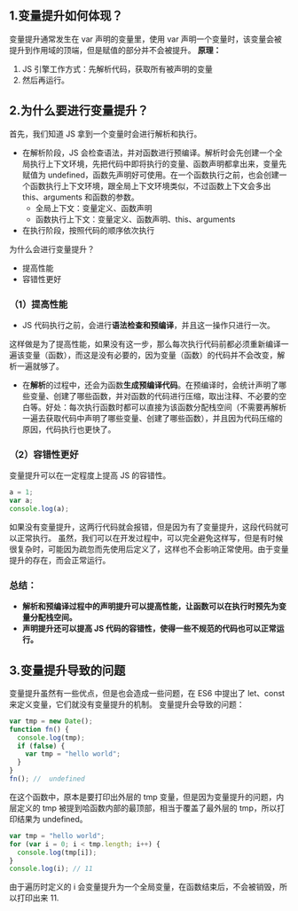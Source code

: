## 1.变量提升如何体现？

变量提升通常发生在 var 声明的变量里，使用 var 声明一个变量时，该变量会被提升到作用域的顶端，但是赋值的部分并不会被提升。
**原理：**

1. JS 引擎工作方式：先解析代码，获取所有被声明的变量
2. 然后再运行。

## 2.为什么要进行变量提升？

首先，我们知道 JS 拿到一个变量时会进行解析和执行。

- 在解析阶段，JS 会检查语法，并对函数进行预编译。解析时会先创建一个全局执行上下文环境，先把代码中即将执行的变量、函数声明都拿出来，变量先赋值为 undefined，函数先声明好可使用。在一个函数执行之前，也会创建一个函数执行上下文环境，跟全局上下文环境类似，不过函数上下文会多出 this、arguments 和函数的参数。
  - 全局上下文：变量定义、函数声明
  - 函数执行上下文：变量定义、函数声明、this、arguments
- 在执行阶段，按照代码的顺序依次执行

为什么会进行变量提升？

- 提高性能
- 容错性更好

### （1）提高性能

- JS 代码执行之前，会进行**语法检查和预编译**，并且这一操作只进行一次。

这样做是为了提高性能，如果没有这一步，那么每次执行代码前都必须重新编译一遍该变量（函数），而这是没有必要的，因为变量（函数）的代码并不会改变，解析一遍就够了。

- 在**解析**的过程中，还会为函数**生成预编译代码**。在预编译时，会统计声明了哪些变量、创建了哪些函数，并对函数的代码进行压缩，取出注释、不必要的空白等。好处：每次执行函数时都可以直接为该函数分配栈空间（不需要再解析一遍去获取代码中声明了哪些变量、创建了哪些函数），并且因为代码压缩的原因，代码执行也更快了。

### （2）容错性更好

变量提升可以在一定程度上提高 JS 的容错性。

```javascript
a = 1;
var a;
console.log(a);
```

如果没有变量提升，这两行代码就会报错，但是因为有了变量提升，这段代码就可以正常执行。
虽然，我们可以在开发过程中，可以完全避免这样写，但是有时候很复杂时，可能因为疏忽而先使用后定义了，这样也不会影响正常使用。由于变量提升的存在，而会正常运行。

### 总结：

- **解析和预编译过程中的声明提升可以提高性能，让函数可以在执行时预先为变量分配栈空间。**
- **声明提升还可以提高 JS 代码的容错性，使得一些不规范的代码也可以正常运行。**

## 3.变量提升导致的问题

变量提升虽然有一些优点，但是也会造成一些问题，在 ES6 中提出了 let、const 来定义变量，它们就没有变量提升的机制。
变量提升会导致的问题：

```javascript
var tmp = new Date();
function fn() {
  console.log(tmp);
  if (false) {
    var tmp = "hello world";
  }
}
fn(); //  undefined
```

在这个函数中，原本是要打印出外层的 tmp 变量，但是因为变量提升的问题，内层定义的 tmp 被提到哈函数内部的最顶部，相当于覆盖了最外层的 tmp，所以打印结果为 undefined。

```javascript
var tmp = "hello world";
for (var i = 0; i < tmp.length; i++) {
  console.log(tmp[i]);
}
console.log(i); // 11
```

由于遍历时定义的 i 会变量提升为一个全局变量，在函数结束后，不会被销毁，所以打印出来 11.
